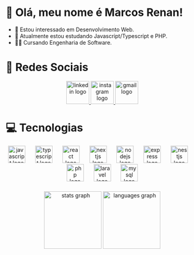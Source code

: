 # 👋 Olá, meu nome é Marcos Renan!
- 👀 Estou interessado em Desenvolvimento Web.
- 🌱 Atualmente estou estudando Javascript/Typescript e PHP.
- 🧑‍🎓 Cursando Engenharia de Software.

# 🙋 Redes Sociais

<div align="center">
  <a href="https://www.linkedin.com/in/marcos-renan-oliveira/" target="_blank">
    <img src="https://img.shields.io/static/v1?message=LinkedIn&logo=linkedin&label=&color=0077B5&logoColor=white&labelColor=&style=for-the-badge" height="60" alt="linkedin logo"  />
  </a>
  <a href="https://www.instagram.com/marcos_renan4/" target="_blank">
    <img src="https://img.shields.io/static/v1?message=Instagram&logo=instagram&label=&color=E4405F&logoColor=white&labelColor=&style=for-the-badge" height="60" alt="instagram logo"  />
  </a>
  <a href="devmarcos7@gmail.com" target="_blank">
    <img src="https://img.shields.io/static/v1?message=Gmail&logo=gmail&label=&color=D14836&logoColor=white&labelColor=&style=for-the-badge" height="60" alt="gmail logo"  />
  </a>
</div>

###



# 💻 Tecnologias

<div align="center">
  <img src="https://skillicons.dev/icons?i=js" height="45" alt="javascript logo"  />
  <img width="18" />
  <img src="https://skillicons.dev/icons?i=ts" height="45" alt="typescript logo"  />
  <img width="18" />
  <img src="https://skillicons.dev/icons?i=react" height="45" alt="react logo"  />
  <img width="18" />
  <img src="https://skillicons.dev/icons?i=nextjs" height="45" alt="nextjs logo"  />
  <img width="18" />
  <img src="https://skillicons.dev/icons?i=nodejs" height="45" alt="nodejs logo"  />
  <img width="18" />
  <img src="https://skillicons.dev/icons?i=express" height="45" alt="express logo"  />
  <img width="18" />
  <img src="https://skillicons.dev/icons?i=nestjs" height="45" alt="nestjs logo"  />
  <img width="18" />
  <img src="https://skillicons.dev/icons?i=php" height="45" alt="php logo"  />
  <img width="18" />
  <img src="https://skillicons.dev/icons?i=laravel" height="45" alt="laravel logo"  />
  <img width="18" />
  <img src="https://skillicons.dev/icons?i=mysql" height="45" alt="mysql logo"  />
</div>

###

<div align="center">
  <img src="https://github-readme-stats.vercel.app/api?username=marcos-renan&hide_title=false&hide_rank=false&show_icons=true&include_all_commits=true&count_private=true&disable_animations=false&theme=radical&locale=en&hide_border=false&order=1" height="150" alt="stats graph"  />
  <img src="https://github-readme-stats.vercel.app/api/top-langs?username=marcos-renan&locale=en&hide_title=false&layout=compact&card_width=320&langs_count=6&theme=radical&hide_border=false&order=2" height="150" alt="languages graph"  />

###



<!---
devmarcosjs/devmarcosjs is a ✨ special ✨ repository because its `README.md` (this file) appears on your GitHub profile.
You can click the Preview link to take a look at your changes.
--->

